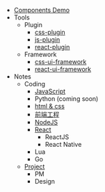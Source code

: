 - [Components Demo](./ComponentsDemo)
- Tools
	- Plugin
		- [css-plugin](./Tools/Plugin/css-plugin.md)
		- [js-plugin](./Tools/Plugin/js-plugin.md)
		- [react-plugin](./Tools/Plugin/react-plugin.md)
	- Framework
		- [css-ui-framework](./Tools/Framework/css-ui-framework.md)
		- [react-ui-framework](./Tools/Framework/react-ui-framework.md)
- Notes
	- Coding
		- [JavaScript](./Notes/Note/JavaScript)
		- Python (coming soon)
		- [html & css](./Notes/Note/CSS)
		- [前端工程](./Notes/Note/前端工程)
		- [NodeJS](./Notes/Note/NodeJS)
		- [React](./Notes/Note/React)
			- ReactJS
			- React Native
		- Lua
		- Go
	- [Project](./Notes/Note/Project)
		- PM
		- Design